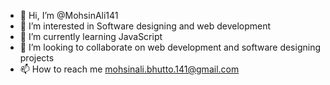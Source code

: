 - 👋 Hi, I’m @MohsinAli141
- 👀 I’m interested in Software designing and web development
- 🌱 I’m currently learning JavaScript
- 💞️ I’m looking to collaborate on web development and software designing projects
- 📫 How to reach me mohsinali.bhutto.141@gmail.com

<!---
MohsinAli141/MohsinAli141 is a ✨ special ✨ repository because its `README.md` (this file) appears on your GitHub profile.
You can click the Preview link to take a look at your changes.
--->
